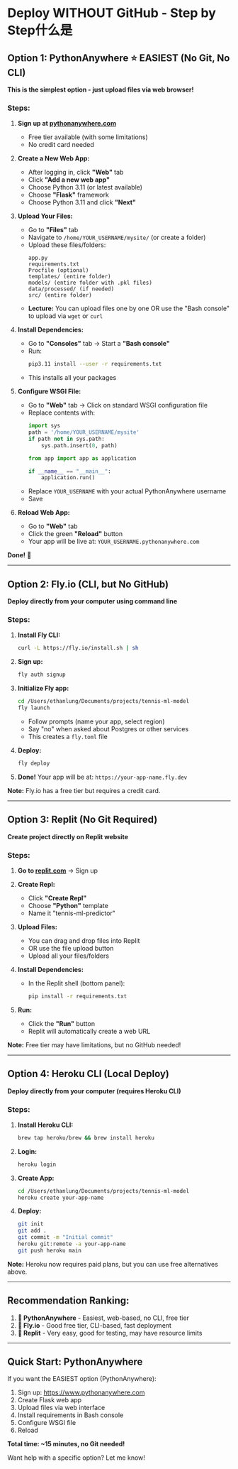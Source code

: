 # Deploy WITHOUT GitHub - Step by Step什么是

## Option 1: PythonAnywhere ⭐ EASIEST (No Git, No CLI)

**This is the simplest option - just upload files via web browser!**

### Steps:

1. **Sign up at [pythonanywhere.com](https://www.pythonanywhere.com)**
   - Free tier available (with some limitations)
   - No credit card needed

2. **Create a New Web App:**
   - After logging in, click **"Web"** tab
   - Click **"Add a new web app"**
   - Choose Python 3.11 (or latest available)
   - Choose **"Flask"** framework
   - Choose Python 3.11 and click **"Next"**

3. **Upload Your Files:**
   - Go to **"Files"** tab
   - Navigate to `/home/YOUR_USERNAME/mysite/` (or create a folder)
   - Upload these files/folders:
     ```
     app.py
     requirements.txt
     Procfile (optional)
     templates/ (entire folder)
     models/ (entire folder with .pkl files)
     data/processed/ (if needed)
     src/ (entire folder)
     ```
   - **Lecture:** You can upload files one by one OR use the "Bash console" to upload via `wget` or `curl`

4. **Install Dependencies:**
   - Go to **"Consoles"** tab → Start a **"Bash console"**
   - Run:
     ```bash
     pip3.11 install --user -r requirements.txt
     ```
   - This installs all your packages

5. **Configure WSGI File:**
   - Go to **"Web"** tab → Click on standard WSGI configuration file
   - Replace contents with:
     ```python
     import sys
     path = '/home/YOUR_USERNAME/mysite'
     if path not in sys.path:
         sys.path.insert(0, path)
     
     from app import app as application
     
     if __name__ == "__main__":
         application.run()
     ```
   - Replace `YOUR_USERNAME` with your actual PythonAnywhere username
   - Save

6. **Reload Web App:**
   - Go to **"Web"** tab
   - Click the green **"Reload"** button
   - Your app will be live at: `YOUR_USERNAME.pythonanywhere.com`

**Done!** 🎉

---

## Option 2: Fly.io (CLI, but No GitHub)

**Deploy directly from your computer using command line**

### Steps:

1. **Install Fly CLI:**
   ```bash
   curl -L https://fly.io/install.sh | sh
   ```

2. **Sign up:**
   ```bash
   fly auth signup
   ```

3. **Initialize Fly app:**
   ```bash
   cd /Users/ethanlung/Documents/projects/tennis-ml-model
   fly launch
   ```
   - Follow prompts (name your app, select region)
   - Say "no" when asked about Postgres or other services
   - This creates a `fly.toml` file

4. **Deploy:**
   ```bash
   fly deploy
   ```

5. **Done!** Your app will be at: `https://your-app-name.fly.dev`

**Note:** Fly.io has a free tier but requires a credit card.

---

## Option 3: Replit (No Git Required)

**Create project directly on Replit website**

### Steps:

1. **Go to [replit.com](https://replit.com)** → Sign up

2. **Create Repl:**
   - Click **"Create Repl"**
   - Choose **"Python"** template
   - Name it "tennis-ml-predictor"

3. **Upload Files:**
   - You can drag and drop files into Replit
   - OR use the file upload button
   - Upload all your files/folders

4. **Install Dependencies:**
   - In the Replit shell (bottom panel):
     ```bash
     pip install -r requirements.txt
     ```

5. **Run:**
   - Click the **"Run"** button
   - Replit will automatically create a web URL

**Note:** Free tier may have limitations, but no GitHub needed!

---

## Option 4: Heroku CLI (Local Deploy)

**Deploy directly from your computer (requires Heroku CLI)**

### Steps:

1. **Install Heroku CLI:**
   ```bash
   brew tap heroku/brew && brew install heroku
   ```

2. **Login:**
   ```bash
   heroku login
   ```

3. **Create App:**
   ```bash
   cd /Users/ethanlung/Documents/projects/tennis-ml-model
   heroku create your-app-name
   ```

4. **Deploy:**
   ```bash
   git init
   git add .
   git commit -m "Initial commit"
   heroku git:remote -a your-app-name
   git push heroku main
   ```

**Note:** Heroku now requires paid plans, but you can use free alternatives above.

---

## Recommendation Ranking:

1. **🥇 PythonAnywhere** - Easiest, web-based, no CLI, free tier
2. **🥈 Fly.io** - Good free tier, CLI-based, fast deployment
3. **🥉 Replit** - Very easy, good for testing, may have resource limits

---

## Quick Start: PythonAnywhere

If you want the EASIEST option (PythonAnywhere):
1. Sign up: https://www.pythonanywhere.com
2. Create Flask web app
3. Upload files via web interface
4. Install requirements in Bash console
5. Configure WSGI file
6. Reload

**Total time: ~15 minutes, no Git needed!**

Want help with a specific option? Let me know!

